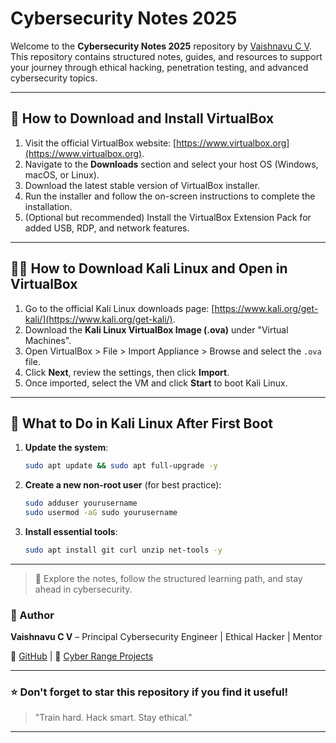 # Cybersecurity Notes 2025

Welcome to the **Cybersecurity Notes 2025** repository by [Vaishnavu C V](https://github.com/vaishnavucv). This repository contains structured notes, guides, and resources to support your journey through ethical hacking, penetration testing, and advanced cybersecurity topics.

---

## 🔧 How to Download and Install VirtualBox

1. Visit the official VirtualBox website: [https://www.virtualbox.org](https://www.virtualbox.org).
2. Navigate to the **Downloads** section and select your host OS (Windows, macOS, or Linux).
3. Download the latest stable version of VirtualBox installer.
4. Run the installer and follow the on-screen instructions to complete the installation.
5. (Optional but recommended) Install the VirtualBox Extension Pack for added USB, RDP, and network features.

---

## 🐱‍💻 How to Download Kali Linux and Open in VirtualBox

1. Go to the official Kali Linux downloads page: [https://www.kali.org/get-kali/](https://www.kali.org/get-kali/).
2. Download the **Kali Linux VirtualBox Image (.ova)** under "Virtual Machines".
3. Open VirtualBox > File > Import Appliance > Browse and select the `.ova` file.
4. Click **Next**, review the settings, then click **Import**.
5. Once imported, select the VM and click **Start** to boot Kali Linux.

---

## 🚀 What to Do in Kali Linux After First Boot

1. **Update the system**:
   ```bash
   sudo apt update && sudo apt full-upgrade -y
   ```
2. **Create a new non-root user** (for best practice):
   ```bash
   sudo adduser yourusername
   sudo usermod -aG sudo yourusername
   ```
3. **Install essential tools**:
   ```bash
   sudo apt install git curl unzip net-tools -y
   ```

---

> 📁 Explore the notes, follow the structured learning path, and stay ahead in cybersecurity.

### 📌 Author
**Vaishnavu C V** – Principal Cybersecurity Engineer | Ethical Hacker | Mentor

🔗 [GitHub](https://github.com/vaishnavucv) | 🧠 [Cyber Range Projects](https://github.com/vaishnavucv?tab=repositories)

---

### ⭐ Don't forget to star this repository if you find it useful!

> "Train hard. Hack smart. Stay ethical."

---
